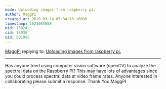 ```yaml
---
node: Uploading images from raspberry pi.
author: MaggPi
created_at: 2018-03-14 05:34:18 +0000
timestamp: 1521005658
nid: 15824
cid: 18936
uid: 501996
---
```




[MaggPi](../profile/MaggPi) replying to: [Uploading images from raspberry pi.](../notes/cedarlodge/02-27-2018/uploading-images-from-raspberry-pi)

----
Has anyone tried using computer vision software (openCV) to analyze the spectral data on the Raspberry PI?  This may have lots of advantages since you could process spectral data at video frame rates.   Anyone interested in collaborating please submit a response.  Thank You MaggPI